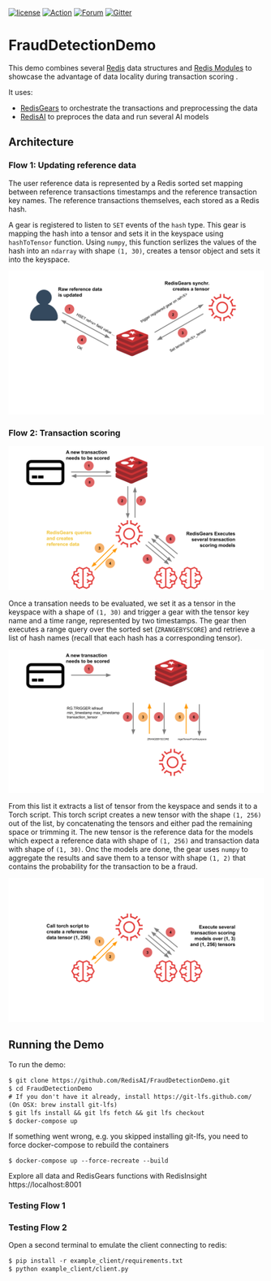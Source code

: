 [![license](https://img.shields.io/github/license/RedisAI/FraudDetectionDemo.svg)](https://github.com/RedisAI/FraudDetectionDemo)
[![Action](https://github.com/RedisAI/FraudDetectionDemo/workflows/Docker-CI/badge.svg)](https://github.com/RedisAI/FraudDetectionDemo/actions?query=workflow%3ADocker-CI)
[![Forum](https://img.shields.io/badge/Forum-RedisAI-blue)](https://forum.redislabs.com/c/modules/redisai)
[![Gitter](https://badges.gitter.im/RedisLabs/RedisAI.svg)](https://gitter.im/RedisLabs/RedisAI?utm_source=badge&utm_medium=badge&utm_campaign=pr-badge)

# FraudDetectionDemo

This demo combines several [Redis](https://redis.io) data structures and [Redis Modules](https://redis.io/topics/modules-intro)
to showcase the advantage of data locality during transaction scoring .

It uses:

* [RedisGears](https://oss.redislabs.com/redisgears/) to orchestrate the transactions and preprocessing the data
* [RedisAI](https://oss.redislabs.com/redisai/) to preproces the data and run several AI models

## Architecture
### Flow 1: Updating reference data
The user reference data is represented by a Redis sorted set mapping between reference transactions timestamps and the
reference transaction key names. The reference transactions themselves, each stored as a Redis hash. 

A gear is registered to listen to `SET` events of the `hash` type. This gear is mapping the hash into a tensor and sets
it in the keyspace using `hashToTensor` function. Using `numpy`, this function serlizes the values of the hash into an
`ndarray` with shape `(1, 30)`, creates a tensor object and sets it into the keyspace.


![Updating reference data](./flow1.png "Updating reference data")


### Flow 2: Transaction scoring
![High level architecture](./flow2.png "High level architecture")

Once a transation needs to be evaluated, we set it as a tensor in the keyspace with a shape of `(1, 30)` and trigger a gear with the tensor key name
and a time range, represented by two timestamps. The gear then executes a range query over the sorted set (`ZRANGEBYSCORE`) 
and retrieve a list of hash names (recall that each hash has a corresponding tensor).

![Gears<->Redis data gathering](./flow3.png "Gears<->Redis data gathering")

From this list it extracts a list of tensor from the keyspace and sends it to a Torch script. This torch script creates a
new tensor with the shape `(1, 256)` out of the list, by concatenating the tensors and either pad the remaining space or trimming it.
The new tensor is the reference data for the models which expect a reference data with shape of `(1, 256)` and transaction data 
with shape of `(1, 30)`. Onc the models are done, the gear uses `numpy` to aggregate the results and save them to a tensor
with shape `(1, 2)` that contains the probability for the transaction to be a fraud.

![Gears<->AI execution](./flow4.png "Gears<->AI execution")
## Running the Demo
To run the demo:
```
$ git clone https://github.com/RedisAI/FraudDetectionDemo.git
$ cd FraudDetectionDemo
# If you don't have it already, install https://git-lfs.github.com/ (On OSX: brew install git-lfs)
$ git lfs install && git lfs fetch && git lfs checkout
$ docker-compose up
```
If something went wrong, e.g. you skipped installing git-lfs, you need to force docker-compose to rebuild the containers
```
$ docker-compose up --force-recreate --build
```
Explore all data and RedisGears functions with RedisInsight
https://localhost:8001

### Testing Flow 1


### Testing Flow 2
Open a second terminal to emulate the client connecting to redis:
```
$ pip install -r example_client/requirements.txt
$ python example_client/client.py
```
